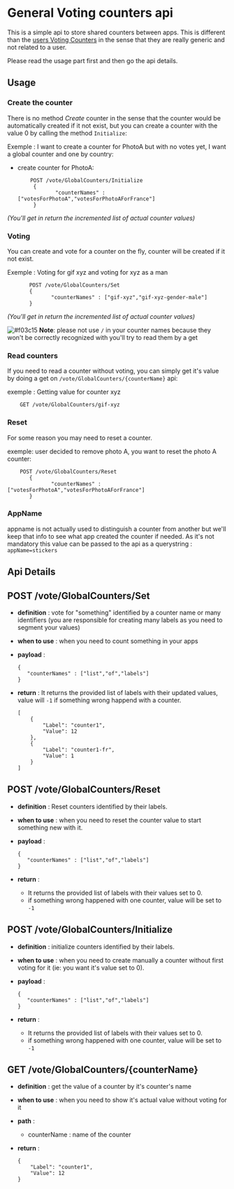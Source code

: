 # General Voting counters api

This is a simple api to store shared counters between apps. This is different than the [users Voting Counters](usersVotingCounters.md)
in the sense that they are really generic and not related to a user.

Please read the usage part first and then go the api details.

## Usage

### Create the counter
There is no method _Create_ counter in the sense that the counter would be automatically created if it not exist, but you can create
a counter with the value 0 by calling the method `Initialize`:

Exemple : I want to create a counter for PhotoA but with no votes yet, I want a global counter and one by country:

- create counter for PhotoA:

          POST /vote/GlobalCounters/Initialize
           { 
                  "counterNames" : ["votesForPhotoA","votesForPhotoAForFrance"]
           }
_(You'll get in return the incremented list of actual counter values)_

### Voting
You can create and vote for a counter on the fly, counter will be created if it not exist.

Exemple : Voting for gif xyz and voting for xyz as a man

           POST /vote/GlobalCounters/Set
           { 
                  "counterNames" : ["gif-xyz","gif-xyz-gender-male"]
           }
_(You'll get in return the incremented list of actual counter values)_

![#f03c15](https://placehold.it/12/f03c15/000000?text=+) **Note**: please not use `/` in your counter names because they won't be correctly recognized with you'll try to read them by a get


### Read counters
If you need to read a counter without voting, you can simply get it's value by doing a get on `/vote/GlobalCounters/{counterName}` api:

exemple : Getting value for counter xyz

        GET /vote/GlobalCounters/gif-xyz

### Reset
For some reason you may need to reset a counter.

exemple: user decided to remove photo A, you want to reset the photo A counter:

        POST /vote/GlobalCounters/Reset
           { 
                  "counterNames" : ["votesForPhotoA","votesForPhotoAForFrance"]
           }


### AppName
appname is not actually used to distinguish a counter from another but we'll keep that info to see what app created the counter if 
needed. As it's not mandatory this value can be passed to the api as a querystring : `appName=stickers`



## Api Details


## POST /vote/GlobalCounters/Set

* **definition** : vote for "something" identified by a counter name or many identifiers (you are responsible for creating many labels as you need to segment your values)
* **when to use** : when you need to count something in your apps
* **payload** : 

      { 
         "counterNames" : ["list","of","labels"]
      }

* **return** : It returns the provided list of labels with their updated values, value will `-1` if something wrong happend with a counter.

      [
          {
              "Label": "counter1",
              "Value": 12
          },
          {
              "Label": "counter1-fr",
              "Value": 1
          }
      ]


## POST /vote/GlobalCounters/Reset

* **definition** : Reset counters identified by their labels. 
* **when to use** : when you need to reset the counter value to start something new with it.
* **payload** : 

      { 
         "counterNames" : ["list","of","labels"]
      }


* **return** : 
     * It returns the provided list of labels with their values set to 0.
     * if something wrong happened with one counter, value will be set to `-1`


## POST /vote/GlobalCounters/Initialize

* **definition** : initialize counters identified by their labels. 
* **when to use** : when you need to create manually a counter without first voting for it (ie: you want it's value set to 0).
* **payload** : 

      { 
         "counterNames" : ["list","of","labels"]
      }


* **return** : 
     * It returns the provided list of labels with their values set to 0.
     * if something wrong happened with one counter, value will be set to `-1`



## GET /vote/GlobalCounters/{counterName}

* **definition** : get the value of a counter by it's counter's name
* **when to use** : when you need to show it's actual value without voting for it
* **path** : 
  * counterName : name of the counter 

* **return** : 
      
      {
          "Label": "counter1",
          "Value": 12
      }

